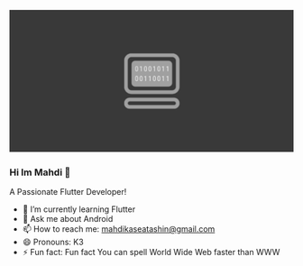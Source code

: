 ![MasterHead](https://github.com/MahdiKaseAtashin/MahdiKaseAtashin/blob/main/banner.png)

### Hi Im Mahdi 👋

A Passionate Flutter Developer!

- 🌱 I’m currently learning Flutter
- 💬 Ask me about Android
- 📫 How to reach me: mahdikaseatashin@gmail.com
- 😄 Pronouns: K3
- ⚡ Fun fact: Fun fact You can spell World Wide Web faster than WWW
<!--
**MahdiKaseAtashin/MahdiKaseAtashin** is a ✨ _special_ ✨ repository because its `README.md` (this file) appears on your GitHub profile.

-->
